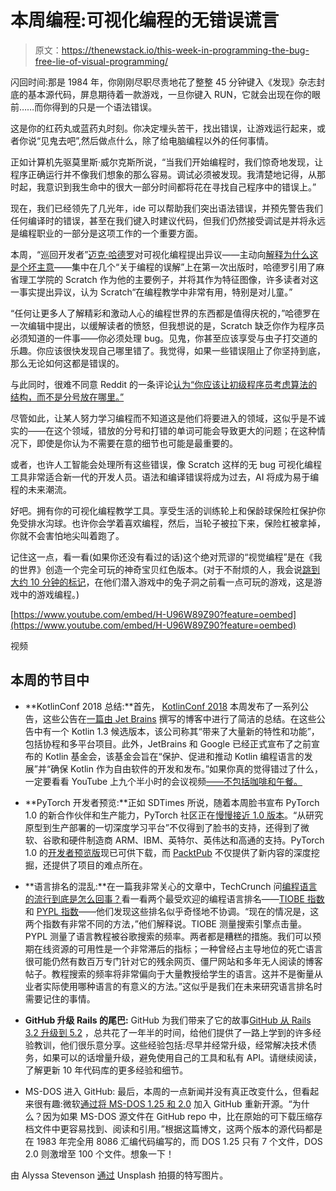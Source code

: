 # 本周编程:可视化编程的无错误谎言

> 原文：<https://thenewstack.io/this-week-in-programming-the-bug-free-lie-of-visual-programming/>

闪回时间:那是 1984 年，你刚刚尽职尽责地花了整整 45 分钟键入《发现》杂志封底的基本源代码，屏息期待着一款游戏，一旦你键入 RUN，它就会出现在你的眼前……而你得到的只是一个语法错误。

这是你的红药丸或蓝药丸时刻。你决定埋头苦干，找出错误，让游戏运行起来，或者你说“见鬼去吧”,然后做点什么，除了给电脑编程以外的任何事情。

正如计算机先驱莫里斯·威尔克斯所说，“当我们开始编程时，我们惊奇地发现，让程序正确运行并不像我们想象的那么容易。调试必须被发现。我清楚地记得，从那时起，我意识到我生命中的很大一部分时间都将花在寻找自己程序中的错误上。”

现在，我们已经领先了几光年，ide 可以帮助我们突出语法错误，并预先警告我们任何编译时的错误，甚至在我们键入时建议代码，但我们仍然接受调试是并将永远是编程职业的一部分是这项工作的一个重要方面。

本周，“巡回开发者”[迈克·哈德罗](http://mikehadlow.com/)对可视化编程提出异议——主动向[解释为什么这是个坏主意](https://mikehadlow.blogspot.com/2018/10/visual-programming-why-its-bad-idea.html)——集中在几个“关于编程的误解”上在第一次出版时，哈德罗引用了麻省理工学院的 Scratch 作为他的主要例子，并将其作为特征图像，许多读者对这一事实提出异议，认为 Scratch“在编程教学中非常有用，特别是对儿童。”

“任何让更多人了解精彩和激动人心的编程世界的东西都是值得庆祝的，”哈德罗在一次编辑中提出，以缓解读者的愤怒，但我想说的是，Scratch 缺乏你作为程序员必须知道的一件事——你必须处理 bug。见鬼，你甚至应该享受与虫子打交道的乐趣。你应该很快发现自己哪里错了。我觉得，如果一些错误阻止了你坚持到底，那么无论如何这都是错误的。

与此同时，很难不同意 Reddit 的一条评论[认为“你应该让初级程序员考虑算法的结构，而不是分号放在哪里。”](https://www.reddit.com/r/programming/comments/9kgk75/visual_programming_why_its_a_bad_idea/e6yvj21/)

尽管如此，让某人努力学习编程而不知道这是他们将要进入的领域，这似乎是不诚实的——在这个领域，错放的分号和打错的单词可能会导致更大的问题；在这种情况下，即使是你认为不需要在意的细节也可能是最重要的。

或者，也许人工智能会处理所有这些错误，像 Scratch 这样的无 bug 可视化编程工具非常适合新一代的开发人员。语法和编译错误将成为过去，AI 将成为易于编程的未来潮流。

好吧。拥有你的可视化编程教学工具。享受生活的训练轮上和保龄球保险杠保护你免受排水沟球。也许你会学着喜欢编程，然后，当轮子被拉下来，保险杠被拿掉，你就不会害怕地尖叫着跑了。

记住这一点，看一看(如果你还没有看过的话)这个绝对荒谬的“视觉编程”是在《我的世界》创造一个完全可玩的神奇宝贝红色版本。(对于不耐烦的人，我会说[跳到大约 10 分钟的标记](https://youtu.be/H-U96W89Z90?t=600)，在他们潜入游戏中的兔子洞之前看一点可玩的游戏，这是游戏中的游戏编程。)

[https://www.youtube.com/embed/H-U96W89Z90?feature=oembed](https://www.youtube.com/embed/H-U96W89Z90?feature=oembed)

视频

## 本周的节目中

*   **KotlinConf 2018 总结:**首先， [KotlinConf 2018](https://kotlinconf.com/) 本周发布了一系列公告，这些公告在[一篇由 Jet Brains](https://blog.jetbrains.com/kotlin/2018/10/kotlinconf-2018-announcements/) 撰写的博客中进行了简洁的总结。在这些公告中有一个 Kotlin 1.3 候选版本，该公司称其“带来了大量新的特性和功能”，包括协程和多平台项目。此外，JetBrains 和 Google 已经正式宣布了之前宣布的 Kotlin 基金会，该基金会旨在“保护、促进和推动 Kotlin 编程语言的发展”并“确保 Kotlin 作为自由软件的开发和发布。”如果你真的觉得错过了什么，一定要看看 YouTube 上九个半小时的会议视频[——不包括咖啡和午餐。](https://youtu.be/_yaaCtWF8aE)
*   **PyTorch 开发者预览:**正如 SDTimes 所说，随着本周脸书宣布 PyTorch 1.0 的新合作伙伴和生产能力，PyTorch 社区正在[慢慢接近 1.0 版本](https://sdtimes.com/ai/pytorch-community-inches-closer-to-1-0-release/)。“从研究原型到生产部署的一切深度学习平台”不仅得到了脸书的支持，还得到了微软、谷歌和硬件制造商 ARM、IBM、英特尔、英伟达和高通的支持。PyTorch 1.0 的[开发者预览版](https://pytorch.org/get-started)现已可供下载，而 [PacktPub](https://hub.packtpub.com/production-ready-pytorch-1-0-preview-release-is-here-with-torch-jit-c10d-distributed-library-c-api/) 不仅提供了新内容的深度挖掘，还提供了项目的难点所在。

*   **语言排名的混乱:**在一篇我非常关心的文章中，TechCrunch 问[编程语言的流行到底是怎么回事？](https://techcrunch.com/2018/09/30/what-the-heck-is-going-on-with-measures-of-programming-language-popularity/)看一看两个最受欢迎的编程语言排名——[TIOBE 指数](https://www.tiobe.com/tiobe-index/)和 [PYPL 指数](http://pypl.github.io/)——他们发现这些排名似乎奇怪地不协调。“现在的情况是，这两个指数有非常不同的方法，”他们解释说。TIOBE 测量搜索引擎点击量。PYPL 测量了语言教程被谷歌搜索的频率。两者都是糟糕的措施。我们可以预期在线资源的可用性是一个非常滞后的指标；一种曾经占主导地位的死亡语言很可能仍然有数百万专门针对它的残余网页、僵尸网站和多年无人阅读的博客帖子。教程搜索的频率将非常偏向于大量教授给学生的语言。这并不是衡量从业者实际使用哪种语言的有意义的方法。”这似乎是我们在未来研究语言排名时需要记住的事情。
*   **GitHub 升级 Rails 的尾巴:** GitHub 为我们带来了它的故事[GitHub 从 Rails 3.2 升级到 5.2](https://githubengineering.com/upgrading-github-from-rails-3-2-to-5-2/) ，总共花了一年半的时间，给他们提供了一路上学到的许多经验教训，他们很乐意分享。这些经验包括:尽早并经常升级，经常解决技术债务，如果可以的话增量升级，避免使用自己的工具和私有 API。请继续阅读，了解更新 10 年代码库的更多经验和细节。
*   MS-DOS 进入 GitHub: 最后，本周的一点新闻并没有真正改变什么，但看起来很有趣:微软[通过](https://blogs.msdn.microsoft.com/commandline/2018/09/28/re-open-sourcing-ms-dos-1-25-and-2-0/)[将 MS-DOS 1.25 和 2.0](https://github.com/microsoft/ms-dos) 加入 GitHub 重新开源。“为什么？因为如果 MS-DOS 源文件在 GitHub repo 中，比在原始的可下载压缩存档文件中更容易找到、阅读和引用。”根据这篇博文，这两个版本的源代码都是在 1983 年完全用 8086 汇编代码编写的，而 DOS 1.25 只有 7 个文件，DOS 2.0 则激增至 100 个文件。想象一下！

由 Alyssa Stevenson [通过](https://unsplash.com/photos/slpibXIhizI) Unsplash 拍摄的特写图片。

<svg xmlns:xlink="http://www.w3.org/1999/xlink" viewBox="0 0 68 31" version="1.1"><title>Group</title> <desc>Created with Sketch.</desc></svg>